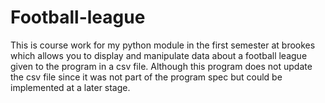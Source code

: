 # Football-league
This is course work for my python module in the first semester at brookes which allows you to display and manipulate data about a football league given to the program in a csv file.
Although this program does not update the csv file since it was not part of the program spec but could be implemented at a later stage.
